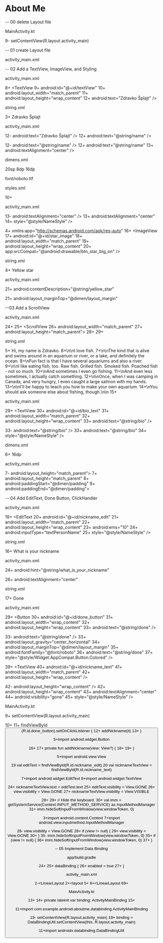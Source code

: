 # About Me

-- 00 delete Layout file

MainActivity.kt

9-        setContentView(R.layout.activity_main)

-- 01 create Layout file

activity_main.xml

<?xml version="1.0" encoding="utf-8"?>
<LinearLayout
    xmlns:android="http://schemas.android.com/apk/res/android"
    android:orientation="vertical"
	android:layout_width="match_parent"
    android:layout_height="match_parent">

</LinearLayout>

-- 02 Add a TextView, ImageView, and Styling

activity_main.xml

8+    <TextView
9+        android:id="@+id/textView"
10+        android:layout_width="match_parent"
11+        android:layout_height="wrap_content"
12+        android:text="Zdravko Šplajt" />


string.xml

3+    <string name="name">Zdravko Šplajt</string>


activity_main.xml

12-        android:text="Zdravko Šplajt" />
12+        android:text="@string/name" />

12-        android:text="@string/name" />
12+        android:text="@string/name"
13+        android:textAlignment="center" />

dimens.xml

<?xml version="1.0" encoding="utf-8"?>
<resources>
    <dimen name="text_size">20sp</dimen>
    <dimen name="small_padding">8dp</dimen>
    <dimen name="layout_margin">16dp</dimen>
</resources>

font/roboto.ttf

styles.xml

10+    <style name="NameStyle">
11+        <item name="android:layout_marginTop">@dimen/layout_margin</item>
12+        <item name="android:fontFamily">@font/roboto</item>
13+        <item name="android:paddingTop">@dimen/small_padding</item>
14+        <item name="android:textColor">@android:color/black</item>
15+        <item name="android:textSize">@dimen/text_size</item>
16+    </style>

activity_main.xml

13-        android:textAlignment="center" />
13+        android:textAlignment="center"
14+        style="@style/NameStyle" />

4+    xmlns:app="http://schemas.android.com/apk/res-auto"
16+    <ImageView
17+        android:id="@+id/star_image"
18+        android:layout_width="match_parent"
19+        android:layout_height="wrap_content"
20+        app:srcCompat="@android:drawable/btn_star_big_on" />

string.xml

4+    <string name="yellow_star">Yellow star</string>

activity_main.xml

21+        android:contentDescription="@string/yellow_star"

21+        android:layout_marginTop="@dimen/layout_margin"


--03 Add a ScrollView


activity_main.xml

24+
25+    <ScrollView
26+        android:layout_width="match_parent"
27+        android:layout_height="match_parent">
28+
29+    </ScrollView>


string.xml

5+    <string name="bio">Hi, my name is Zdravko.
6+\n\nI love fish.
7+\n\nThe kind that is alive and swims around in an aquarium or river, or a lake, and definitely the ocean.
8+\nFun fact is that I have several aquariums and also a river.
9+\n\nI like eating fish, too. Raw fish. Grilled fish. Smoked fish. Poached fish - not so much.
10+\nAnd sometimes I even go fishing.
11+\nAnd even less sometimes, I actually catch something.
12+\n\nOnce, when I was camping in Canada, and very hungry, I even caught a large salmon with my hands.
13+\n\nI\'ll be happy to teach you how to make your own aquarium.
14+\nYou should ask someone else about fishing, though.\n\n
15+    </string>


activity_main.xml

29+        <TextView
30+            android:id="@+id/bio_text"
31+            android:layout_width="match_parent"
32+            android:layout_height="wrap_content"
33+            android:text="@string/bio" />

33-            android:text="@string/bio" />
33+            android:text="@string/bio"
34+            style="@style/NameStyle" />


dimens.xml

6+    <dimen name="padding">16dp</dimen>

activity_main.xml

7-    android:layout_height="match_parent">
7+    android:layout_height="match_parent"
8+    android:paddingStart="@dimen/padding"
9+    android:paddingEnd="@dimen/padding">


-- 04 Add EditText, Done Button, ClickHandler

activity_main.xml

19+    <EditText
20+        android:id="@+id/nickname_edit"
21+        android:layout_width="match_parent"
22+        android:layout_height="wrap_content"
23+        android:ems="10"
24+        android:inputType="textPersonName"
25+        style="@style/NameStyle" />

string.xml

16+    <string name="what_is_your_nickname">What is your nickname</string>


activity_main.xml

24+        android:hint="@string/what_is_your_nickname"

26+        android:textAlignment="center"


string.xml

17+    <string name="done">Done</string>


activity_main.xml

29+    <Button
30+        android:id="@+id/done_button"
31+        android:layout_width="wrap_content"
32+        android:layout_height="wrap_content"
33+        android:text="@string/done" />

33-        android:text="@string/done" />
33+        android:layout_gravity="center_horizontal"
34+        android:layout_marginTop="@dimen/layout_margin"
35+        android:fontFamily="@font/roboto"
36+        android:text="@string/done"
37+        style="@style/Widget.AppCompat.Button.Colored" />

39+    <TextView
40+        android:id="@+id/nickname_text"
41+        android:layout_width="match_parent"
42+        android:layout_height="wrap_content" />

42-        android:layout_height="wrap_content" />
42+        android:layout_height="wrap_content"
43+        android:textAlignment="center"
44+        android:visibility="gone"
45+        style="@style/NameStyle" />


MainActivity.kt

9+        setContentView(R.layout.activity_main)

10+
11+       findViewById<Button>(R.id.done_button).setOnClickListener {
12+            addNickname(it)
13+        }

5+import android.widget.Button

16+
17+    private fun addNickname(view: View?) {
18+
19+    }

5+import android.view.View

19        val editText = findViewById<EditText>(R.id.nickname_edit)
20        val nicknameTextView = findViewById<TextView>(R.id.nickname_text)

7+import android.widget.EditText
8+import android.widget.TextView

24+        nicknameTextView.text = editText.text
25+        editText.visibility = View.GONE
26+        view.visibility = View.GONE
27+        nicknameTextView.visibility = View.VISIBLE

28+
29+        // Hide the keyboard.
30+        val imm = getSystemService(Context.INPUT_METHOD_SERVICE) as InputMethodManager
31+        imm.hideSoftInputFromWindow(view.windowToken, 0)

3+import android.content.Context
7+import android.view.inputmethod.InputMethodManager

28-        view.visibility = View.GONE
28+        if (view != null) {
29+            view.visibility = View.GONE
30+        }
35-        imm.hideSoftInputFromWindow(view.windowToken, 0)
35+        if (view != null) {
36+            imm.hideSoftInputFromWindow(view.windowToken, 0)
37+        }

-- 05 Implement Data Binding

app/build.gradle

24+
25+    dataBinding {
26+        enabled = true
27+    }


activity_main.xml

2-<LinearLayout
2+<layout
5+
6+<LinearLayout
69+</layout>


MainActivity.kt

13+
14+    private lateinit var binding: ActivityMainBinding
15+

11+import com.example.android.aboutme.databinding.ActivityMainBinding

19-        setContentView(R.layout.activity_main)
19+        binding = DataBindingUtil.setContentView(this, R.layout.activity_main)

11+import androidx.databinding.DataBindingUtil
